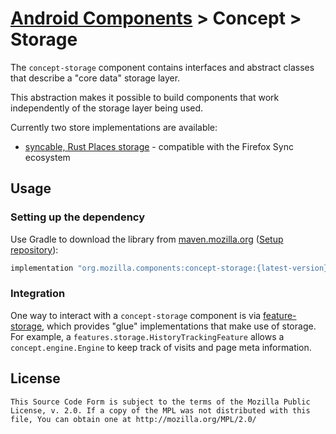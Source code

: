 # [Android Components](../../../README.md) > Concept > Storage

The `concept-storage` component contains interfaces and abstract classes that describe a "core data" storage layer.

This abstraction makes it possible to build components that work independently of the storage layer being used.

Currently two store implementations are available:
- [syncable, Rust Places storage](../../browser/storage-sync) - compatible with the Firefox Sync ecosystem

## Usage

### Setting up the dependency

Use Gradle to download the library from [maven.mozilla.org](https://maven.mozilla.org/) ([Setup repository](../../../README.md#maven-repository)):

```Groovy
implementation "org.mozilla.components:concept-storage:{latest-version}"
```

### Integration

One way to interact with a `concept-storage` component is via [feature-storage](../../features/storage/README.md), which provides "glue" implementations that make use of storage. For example, a `features.storage.HistoryTrackingFeature` allows a `concept.engine.Engine` to keep track of visits and page meta information.

## License

    This Source Code Form is subject to the terms of the Mozilla Public
    License, v. 2.0. If a copy of the MPL was not distributed with this
    file, You can obtain one at http://mozilla.org/MPL/2.0/
